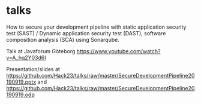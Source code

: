 # talks
How to secure your development pipeline with static application security test (SAST) / Dynamic application security test (DAST), software composition analysis (SCA) using Sonarqube.

Talk at Javaforum Göteborg <https://www.youtube.com/watch?v=A_hq2Y03d6I>

Presentation/slides at <https://github.com/Hack23/talks/raw/master/SecureDevelopmentPipeline20190919.pptx> and
<https://github.com/Hack23/talks/raw/master/SecureDevelopmentPipeline20190919.odp>

